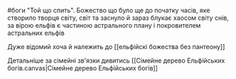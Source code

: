 #боги
"Той що спить". Божество що було ще до початку часів, яке створило творця світу, світ та заснуло й зараз блукає хаосом світу снів, за вірою ельфів є частиною астрального плану і покровителем астральних ельфів 

Дуже відомий хоча й належить до  [[ельфійскі божества без пантеону]]

Детальніше за сімейні зв'язки дивитись [[Сімейне дерево Ельфійських богів.canvas|Сімейне дерево Ельфійських богів]]